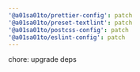 ```yaml
---
'@a01sa01to/prettier-config': patch
'@a01sa01to/preset-textlint': patch
'@a01sa01to/postcss-config': patch
'@a01sa01to/eslint-config': patch
---
```


chore: upgrade deps
